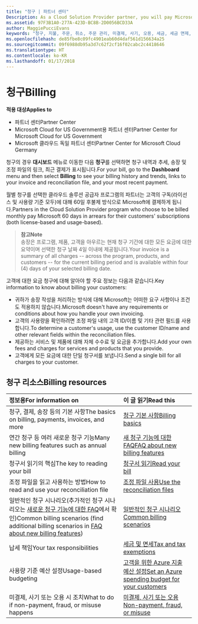 ```yaml
---
title: "청구 | 파트너 센터"
Description: As a Cloud Solution Provider partner, you will pay Microsoft 60 days in arrears for the license-based and usage-based subscriptions of your customers.
ms.assetid: 97F3B1A0-277A-423D-BC8B-2D0056BCD33A
author: MaggiePucciEvans
keywords: "청구, 지불, 주문, 취소, 주문 관리, 미결제, 사기, 오용, 세금, 세금 면제, 조정 파일"
ms.openlocfilehash: de85fbe8c09fc4901eab60d4daf561d156634a25
ms.sourcegitcommit: 09f6988db95a3d7c62f2cf16f02cabc2c4418646
ms.translationtype: HT
ms.contentlocale: ko-KR
ms.lasthandoff: 01/17/2018
---
```

# <a name="billing"></a><span data-ttu-id="49a31-103">청구</span><span class="sxs-lookup"><span data-stu-id="49a31-103">Billing</span></span>

**<span data-ttu-id="49a31-104">적용 대상</span><span class="sxs-lookup"><span data-stu-id="49a31-104">Applies to</span></span>**

-  <span data-ttu-id="49a31-105">파트너 센터</span><span class="sxs-lookup"><span data-stu-id="49a31-105">Partner Center</span></span>
-  <span data-ttu-id="49a31-106">Microsoft Cloud for US Government용 파트너 센터</span><span class="sxs-lookup"><span data-stu-id="49a31-106">Partner Center for Microsoft Cloud for US Government</span></span>
-  <span data-ttu-id="49a31-107">Microsoft 클라우드 독일 파트너 센터</span><span class="sxs-lookup"><span data-stu-id="49a31-107">Partner Center for Microsoft Cloud Germany</span></span>

<span data-ttu-id="49a31-108">청구의 경우 **대시보드** 메뉴로 이동한 다음 **청구**를 선택하면 청구 내역과 추세, 송장 및 조정 파일의 링크, 최근 결제가 표시됩니다.</span><span class="sxs-lookup"><span data-stu-id="49a31-108">For your bill, go to the **Dashboard** menu and then select **Billing** to see your billing history and trends, links to your invoice and reconciliation file, and your most recent payment.</span></span>

<span data-ttu-id="49a31-109">월별 청구를 선택한 클라우드 솔루션 공급자 프로그램의 파트너는 고객의 구독(라이선스 및 사용량 기준 모두)에 대해 60일 후불제 방식으로 Microsoft에 결제하게 됩니다.</span><span class="sxs-lookup"><span data-stu-id="49a31-109">Partners in the Cloud Solution Provider program who choose to be billed monthly pay Microsoft 60 days in arrears for their customers' subscriptions (both license-based and usage-based).</span></span>

>**<span data-ttu-id="49a31-110">참고</span><span class="sxs-lookup"><span data-stu-id="49a31-110">Note</span></span>**<br>
<span data-ttu-id="49a31-111">송장은 프로그램, 제품, 고객을 아우르는 현재 청구 기간에 대한 모든 요금에 대한 요약이며 선택한 청구 날짜 4일 이내에 제공됩니다.</span><span class="sxs-lookup"><span data-stu-id="49a31-111">Your invoice is a summary of all charges -- across the program, products, and customers -- for the current billing period and is available within four (4) days of your selected billing date.</span></span>

<span data-ttu-id="49a31-112">고객에 대한 요금 청구에 대해 알아야 할 주요 정보는 다음과 같습니다.</span><span class="sxs-lookup"><span data-stu-id="49a31-112">Key information to know about billing your customers:</span></span>

-   <span data-ttu-id="49a31-113">귀하가 송장 작성을 처리하는 방식에 대해 Microsoft는 어떠한 요구 사항이나 조건도 적용하지 않습니다.</span><span class="sxs-lookup"><span data-stu-id="49a31-113">Microsoft doesn't have any requirements or conditions about how you handle your own invoicing.</span></span>
-   <span data-ttu-id="49a31-114">고객의 사용량을 확인하려면 조정 파일 내의 고객 ID/이름 및 기타 관련 필드를 사용합니다.</span><span class="sxs-lookup"><span data-stu-id="49a31-114">To determine a customer's usage, use the customer ID/name and other relevant fields within the reconciliation files.</span></span>
-   <span data-ttu-id="49a31-115">제공하는 서비스 및 제품에 대해 자체 수수료 및 요금을 추가합니다.</span><span class="sxs-lookup"><span data-stu-id="49a31-115">Add your own fees and charges for services and products that you provide.</span></span>
-   <span data-ttu-id="49a31-116">고객에게 모든 요금에 대한 단일 청구서를 보냅니다.</span><span class="sxs-lookup"><span data-stu-id="49a31-116">Send a single bill for all charges to your customer.</span></span>

## <a name="billing-resources"></a><span data-ttu-id="49a31-117">청구 리소스</span><span class="sxs-lookup"><span data-stu-id="49a31-117">Billing resources</span></span>
|**<span data-ttu-id="49a31-118">정보용</span><span class="sxs-lookup"><span data-stu-id="49a31-118">For information on</span></span>**   |**<span data-ttu-id="49a31-119">이 글 읽기</span><span class="sxs-lookup"><span data-stu-id="49a31-119">Read this</span></span>**    |
|:-----------------------------|:-----------------|
|<span data-ttu-id="49a31-120">청구, 결제, 송장 등의 기본 사항</span><span class="sxs-lookup"><span data-stu-id="49a31-120">The basics on billing, payments, invoices, and  more</span></span>   |[<span data-ttu-id="49a31-121">청구 기본 사항</span><span class="sxs-lookup"><span data-stu-id="49a31-121">Billing basics</span></span>](billing-basics.md)
|<span data-ttu-id="49a31-122">연간 청구 등 여러 새로운 청구 기능</span><span class="sxs-lookup"><span data-stu-id="49a31-122">Many new billing features such as annual billing</span></span>   |[<span data-ttu-id="49a31-123">새 청구 기능에 대한 FAQ</span><span class="sxs-lookup"><span data-stu-id="49a31-123">FAQ about new billing features</span></span>](faq-about-new-billing-features.md)|
|<span data-ttu-id="49a31-124">청구서 읽기의 핵심</span><span class="sxs-lookup"><span data-stu-id="49a31-124">The key to reading your bill</span></span>   |[<span data-ttu-id="49a31-125">청구서 읽기</span><span class="sxs-lookup"><span data-stu-id="49a31-125">Read your bill</span></span>](read-your-bill.md)   |
|<span data-ttu-id="49a31-126">조정 파일을 읽고 사용하는 방법</span><span class="sxs-lookup"><span data-stu-id="49a31-126">How to read and use your reconciliation file</span></span>   |[<span data-ttu-id="49a31-127">조정 파일 사용</span><span class="sxs-lookup"><span data-stu-id="49a31-127">Use the reconciliation files</span></span>](use-the-reconciliation-files.md)|
|<span data-ttu-id="49a31-128">일반적인 청구 시나리오(추가적인 청구 시나리오는 [새로운 청구 기능에 대한 FAQ](faq-about-new-billing-features.md)에서 확인)</span><span class="sxs-lookup"><span data-stu-id="49a31-128">Common billing scenarios (find additional billing scenarios in [FAQ about new billing features](faq-about-new-billing-features.md))</span></span>|[<span data-ttu-id="49a31-129">일반적인 청구 시나리오</span><span class="sxs-lookup"><span data-stu-id="49a31-129">Common billing scenarios</span></span>](common-billing-scenarios.md)|
|<span data-ttu-id="49a31-130">납세 책임</span><span class="sxs-lookup"><span data-stu-id="49a31-130">Your tax responsibilities</span></span>   | [<span data-ttu-id="49a31-131">세금 및 면세</span><span class="sxs-lookup"><span data-stu-id="49a31-131">Tax and tax exemptions</span></span>](tax-and-tax-exemptions.md)|
|<span data-ttu-id="49a31-132">사용량 기준 예산 설정</span><span class="sxs-lookup"><span data-stu-id="49a31-132">Usage-based budgeting</span></span>    |[<span data-ttu-id="49a31-133">고객을 위한 Azure 지출 예산 설정</span><span class="sxs-lookup"><span data-stu-id="49a31-133">Set an Azure spending budget for your customers</span></span>](set-an-azure-spending-budget-for-your-customers.md)|
|<span data-ttu-id="49a31-134">미결제, 사기 또는 오용 시 조치</span><span class="sxs-lookup"><span data-stu-id="49a31-134">What to do if non-payment, fraud, or misuse happens</span></span>   |[<span data-ttu-id="49a31-135">미결제, 사기 또는 오용</span><span class="sxs-lookup"><span data-stu-id="49a31-135">Non-payment, fraud, or misuse</span></span>](non-payment--fraud--or-misuse.md)|




















